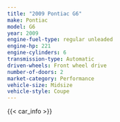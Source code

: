 ```yaml
---
title: "2009 Pontiac G6"
make: Pontiac
model: G6
year: 2009
engine-fuel-type: regular unleaded
engine-hp: 221
engine-cylinders: 6
transmission-type: Automatic
driven-wheels: Front wheel drive
number-of-doors: 2
market-category: Performance
vehicle-size: Midsize
vehicle-style: Coupe
---
```


{{< car_info >}}

